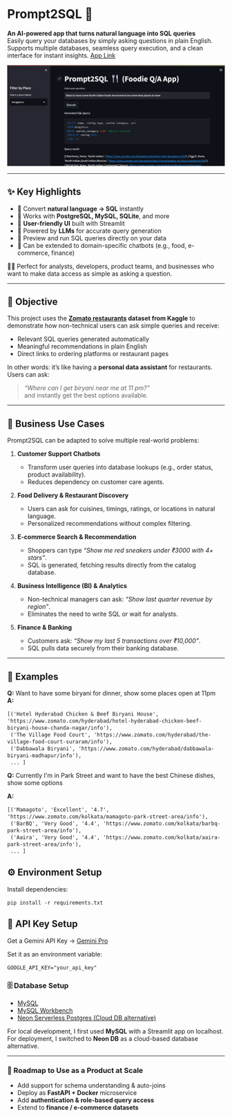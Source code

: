 # Prompt2SQL 🚀  
**An AI-powered app that turns natural language into SQL queries**  
Easily query your databases by simply asking questions in plain English. Supports multiple databases, seamless query execution, and a clean interface for instant insights.  [App Link](https://sannidhyadas-prompt2sql.streamlit.app/)


![App Interface](https://github.com/SannidhyaDas/Prompt2Sql/blob/main/App_Interface.png)


---

## ✨ Key Highlights  

- 🔹 Convert **natural language → SQL** instantly  
- 🔹 Works with **PostgreSQL, MySQL, SQLite**, and more  
- 🔹 **User-friendly UI** built with Streamlit  
- 🔹 Powered by **LLMs** for accurate query generation  
- 🔹 Preview and run SQL queries directly on your data  
- 🔹 Can be extended to domain-specific chatbots (e.g., food, e-commerce, finance)  

👨‍💻 Perfect for analysts, developers, product teams, and businesses who want to make data access as simple as asking a question.  

---

## 🎯 Objective  

This project uses the **[Zomato restaurants](https://www.kaggle.com/datasets/ronidas39/zomato-india-data-set) dataset from Kaggle** to demonstrate how non-technical users can ask simple queries and receive:  

- Relevant SQL queries generated automatically  
- Meaningful recommendations in plain English  
- Direct links to ordering platforms or restaurant pages  

In other words: it’s like having a **personal data assistant** for restaurants. Users can ask:  
> *“Where can I get biryani near me at 11 pm?”*  
and instantly get the best options available.  

---

## 💼 Business Use Cases  

Prompt2SQL can be adapted to solve multiple real-world problems:  

1. **Customer Support Chatbots**  
   - Transform user queries into database lookups (e.g., order status, product availability).  
   - Reduces dependency on customer care agents.  

2. **Food Delivery & Restaurant Discovery**  
   - Users can ask for cuisines, timings, ratings, or locations in natural language.  
   - Personalized recommendations without complex filtering.  

3. **E-commerce Search & Recommendation**  
   - Shoppers can type *“Show me red sneakers under ₹3000 with 4+ stars”*.  
   - SQL is generated, fetching results directly from the catalog database.  

4. **Business Intelligence (BI) & Analytics**  
   - Non-technical managers can ask: *“Show last quarter revenue by region”*.  
   - Eliminates the need to write SQL or wait for analysts.  

5. **Finance & Banking**  
   - Customers ask: *“Show my last 5 transactions over ₹10,000”*.  
   - SQL pulls data securely from their banking database.  

---

## 🧪 Examples  

**Q:** Want to have some biryani for dinner, show some places open at 11pm  
**A:**  
```text
[('Hotel Hyderabad Chicken & Beef Biryani House', 'https://www.zomato.com/hyderabad/hotel-hyderabad-chicken-beef-biryani-house-chanda-nagar/info'),
 ('The Village Food Court', 'https://www.zomato.com/hyderabad/the-village-food-court-suraram/info'),
 ('Dabbawala Biryani', 'https://www.zomato.com/hyderabad/dabbawala-biryani-madhapur/info'),
 ... ]
```
**Q:** Currently I'm in Park Street and want to have the best Chinese dishes, show some options

**A:**  
```text
[('Mamagoto', 'Excellent', '4.7', 'https://www.zomato.com/kolkata/mamagoto-park-street-area/info'),
 ('BarBQ', 'Very Good', '4.4', 'https://www.zomato.com/kolkata/barbq-park-street-area/info'),
 ('Aaira', 'Very Good', '4.4', 'https://www.zomato.com/kolkata/aaira-park-street-area/info'),
 ... ]
```

## ⚙️ Environment Setup

Install dependencies:
```{bash}
pip install -r requirements.txt
```

## 🔑 API Key Setup

Get a Gemini API Key → [Gemini Pro](https://ai.google.dev/gemini-api/docs/api)

Set it as an environment variable:
```text
GOOGLE_API_KEY="your_api_key"
```

### 🗄️ Database Setup  

- [MySQL](https://dev.mysql.com/downloads/installer/)  
- [MySQL Workbench](https://dev.mysql.com/downloads/workbench/)  
- [Neon Serverless Postgres (Cloud DB alternative)](https://neon.com/)  

For local development, I first used **MySQL** with a Streamlit app on localhost.  
For deployment, I switched to **Neon DB** as a cloud-based database alternative.  

---

### 🚀 Roadmap to Use as a Product at Scale  

- Add support for schema understanding & auto-joins  
- Deploy as **FastAPI + Docker** microservice  
- Add **authentication & role-based query access**  
- Extend to **finance / e-commerce datasets**  
